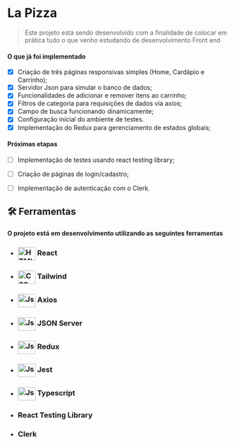 # La Pizza


> Este projeto está sendo desenvolvido com a finalidade de colocar em prática tudo o que venho estudando de desenvolvimento Front end


#### O que já foi implementado

- [x] Criação de três páginas responsivas simples (Home, Cardápio e Carrinho);
- [x] Servidor Json para simular o banco de dados;
- [x] Funcionalidades de adicionar e remover itens ao carrinho;
- [x] Filtros de categoria para requisições de dados via axios;
- [x] Campo de busca funcionando dinamicamente;
- [x] Configuração inicial do ambiente de testes.
- [x] Implementação do Redux para gerenciamento de estados globais;

#### Próximas etapas

- [ ] Implementação de testes usando react testing library;
- [ ] Criação de páginas de login/cadastro;
- [ ] Implementação de autenticação com o Clerk.


## 🛠️ Ferramentas

#### O projeto está em desenvolvimento utilizando as seguintes ferramentas

- ### <img align="center" alt="HTML" height="30" width="40" src="https://cdn.jsdelivr.net/gh/devicons/devicon@latest/icons/react/react-original.svg"> React
          
- ### <img align="center" alt="CSS" height="30" width="40" src="https://cdn.jsdelivr.net/gh/devicons/devicon@latest/icons/tailwindcss/tailwindcss-original.svg" /> Tailwind 
- ### <img align="center" alt="Js" height="30" width="40" src="https://cdn.jsdelivr.net/gh/devicons/devicon@latest/icons/axios/axios-plain.svg"> Axios

- ### <img align="center" alt="Js" height="30" width="40" src="https://cdn.jsdelivr.net/gh/devicons/devicon@latest/icons/npm/npm-original-wordmark.svg"> JSON Server

- ### <img align="center" alt="Js" height="30" width="40" src="https://cdn.jsdelivr.net/gh/devicons/devicon@latest/icons/redux/redux-original.svg"> Redux

- ### <img align="center" alt="Js" height="30" width="40" src="https://cdn.jsdelivr.net/gh/devicons/devicon@latest/icons/jest/jest-plain.svg"> Jest

- ### <img align="center" alt="Js" height="30" width="40" src="https://cdn.jsdelivr.net/gh/devicons/devicon@latest/icons/typescript/typescript-original.svg"> Typescript

- ### React Testing Library

- ###  Clerk

